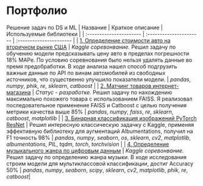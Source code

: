 # Портфолио
Решение задач по DS и ML
| Название | Краткое описание | Используемые библиотеки | 
| :---------------------- | :---------------------- | :---------------------- |
| [1. Определение стоимости авто на вторичном рынке США](https://github.com/Skrebcov/Kaggle_Competitions/blob/main/Определение%20цены%20авто/определение_цены_авто_вер1.ipynb) | *Kaggle соревонвание.* Решил задачу по обучению модели предсказывать цену авто в пределах погрешности 18% MAPe. По условию соревнования было нельзя удалять данные во премя предобработки. В ходе анализа нашел способ подгрузить важные данные по API по винам автомобилей из свободных источников, что существенно улучшило показатели модели. | *pandas*, *numpy*, *phik*, *re*, *sklearn*, *catboost* |
| [2. Матчинг товаров интернет-магазина](https://github.com/Skrebcov/Kaggle_and_Interesting_Projects/blob/main/Матчинг%20Товаров/Матчинг_в1.ipynb) | *Статус - разработке.* Решил задачу по нахождению максимально похожего товара с использованием FAISS. Я реализовал последовательное применение FAISS и Catboost с целью получения метрики качества выше 85% | *pandas*, *numpy*, *faiss*, *re*, *sklearn*, *catboost*, *matplotlib* |
| [3. Бинарная классификация изображений PyTorch ResNet](https://github.com/Skrebcov/Kaggle_and_Interesting_Projects/blob/main/Бинарная%20классификация%20изображений%20PyTorch%20ResNet/CatsAndDogsVer3.ipynb) | Решил интересную классическую задачку с Kaggle, применяя эффективную библиотеку для аугментаций Albumentations, получил на F1 точность 98% | *pandas*, *numpy*, *seaborn*, *os*, *sklearn*, *cv2*, *matplotlib*, *albumentations*, *PIL*, *tqdm*, *torch*, *torchvision* |
| [4. Определение музыкального жанра по цифровым данным](https://github.com/Skrebcov/Kaggle_and_Interesting_Projects/blob/main/Определение%20жанра%20композиции/music_classificator_ver3.ipynb) | *Kaggle соревонвание.* Решил задачу по определению жанра музыки. В ходе исследования строим модели для мультиклассовой классификации, достиг Accuracy 50% | *pandas*, *numpy*, *seaborn*, *scipy*, *sklearn*, *cv2*, *matplotlib*, *phik*, *re*, *catboost*|
